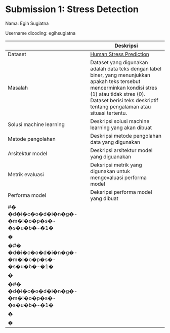 # Submission 1: Stress Detection

Nama: Egih Sugiatna

Username dicoding: egihsugiatna

|                                                                      | Deskripsi                                                                                                                                                                                                                       |
| -------------------------------------------------------------------- | ------------------------------------------------------------------------------------------------------------------------------------------------------------------------------------------------------------------------------- |
| Dataset                                                              | [Human Stress Prediction](https://www.kaggle.com/datasets/kreeshrajani/human-stress-prediction)                                                                                                                                    |
| Masalah                                                              | Dataset yang digunakan adalah data teks dengan label biner, yang menunjukkan apakah teks tersebut mencerminkan kondisi stres (1) atau tidak stres (0). Dataset berisi teks deskriptif tentang pengalaman atau situasi tertentu. |
| Solusi machine learning                                              | Deskripsi solusi machine learning yang akan dibuat                                                                                                                                                                              |
| Metode pengolahan                                                    | Deskripsi metode pengolahan data yang digunakan                                                                                                                                                                                 |
| Arsitektur model                                                     | Deskripsi arsitektur model yang diguanakan                                                                                                                                                                                      |
| Metrik evaluasi                                                      | Deksripsi metrik yang digunakan untuk mengevaluasi performa model                                                                                                                                                               |
| Performa model                                                       | Deksripsi performa model yang dibuat                                                                                                                                                                                            |
| #� �d�i�c�o�d�i�n�g�-�m�l�o�p�s�-�s�u�b�-�1�   |                                                                                                                                                                                                                                 |
| �                                                                   |                                                                                                                                                                                                                                 |
| �#� �d�i�c�o�d�i�n�g�-�m�l�o�p�s�-�s�u�b�-�1� |                                                                                                                                                                                                                                 |
| �                                                                   |                                                                                                                                                                                                                                 |
| �#� �d�i�c�o�d�i�n�g�-�m�l�o�p�s�-�s�u�b�-�1� |                                                                                                                                                                                                                                 |
| �                                                                   |                                                                                                                                                                                                                                 |
| �                                                                   |                                                                                                                                                                                                                                 |
